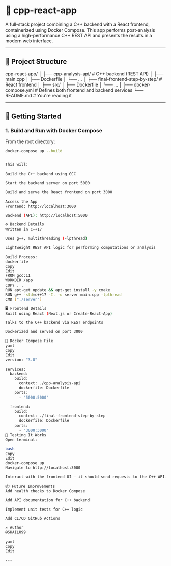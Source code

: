 # 🧠 cpp-react-app

A full-stack project combining a C++ backend with a React frontend, containerized using Docker Compose. This app performs post-analysis using a high-performance C++ REST API and presents the results in a modern web interface.

---

## 📁 Project Structure
cpp-react-app/
│
├── cpp-analysis-api/ # C++ backend (REST API)
│ ├── main.cpp
│ ├── Dockerfile
│ └── ...
│
├── final-frontend-step-by-step/ # React frontend
│ ├── src/
│ ├── Dockerfile
│ └── ...
│
├── docker-compose.yml # Defines both frontend and backend services
└── README.md # You're reading it


---

## 🚀 Getting Started

### 1. Build and Run with Docker Compose

From the root directory:

```bash
docker-compose up --build


This will:

Build the C++ backend using GCC

Start the backend server on port 5000

Build and serve the React frontend on port 3000

Access the App
Frontend: http://localhost:3000

Backend (API): http://localhost:5000

⚙️ Backend Details
Written in C++17

Uses g++, multithreading (-lpthread)

Lightweight REST API logic for performing computations or analysis

Build Process:
dockerfile
Copy
Edit
FROM gcc:11
WORKDIR /app
COPY . .
RUN apt-get update && apt-get install -y cmake
RUN g++ -std=c++17 -I. -o server main.cpp -lpthread
CMD ["./server"]

🖥️ Frontend Details
Built using React (Next.js or Create-React-App)

Talks to the C++ backend via REST endpoints

Dockerized and served on port 3000

🐳 Docker Compose File
yaml
Copy
Edit
version: "3.8"

services:
  backend:
    build:
      context: ./cpp-analysis-api
      dockerfile: Dockerfile
    ports:
      - "5000:5000"

  frontend:
    build:
      context: ./final-frontend-step-by-step
      dockerfile: Dockerfile
    ports:
      - "3000:3000"
🧪 Testing It Works
Open terminal:

bash
Copy
Edit
docker-compose up
Navigate to http://localhost:3000

Interact with the frontend UI — it should send requests to the C++ API.

📦 Future Improvements
Add health checks to Docker Compose

Add API documentation for C++ backend

Implement unit tests for C++ logic

Add CI/CD GitHub Actions

✍️ Author
@SHAILU99

yaml
Copy
Edit

---
